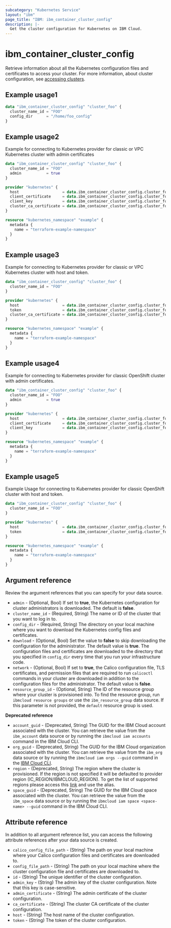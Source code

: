 ```yaml
---
subcategory: "Kubernetes Service"
layout: "ibm"
page_title: "IBM: ibm_container_cluster_config"
description: |-
  Get the cluster configuration for Kubernetes on IBM Cloud.
---
```


# ibm_container_cluster_config
Retrieve information about all the Kubernetes configuration files and certificates to access your cluster. For more information, about cluster configuration, see [accessing clusters](https://cloud.ibm.com/docs/containers?topic=containers-access_cluster).


## Example usage1

```terraform
data "ibm_container_cluster_config" "cluster_foo" {
  cluster_name_id = "FOO"
  config_dir      = "/home/foo_config"
}
```

## Example usage2
Example for connecting to Kubernetes provider for classic or VPC Kubernetes cluster with admin certificates

```terraform
data "ibm_container_cluster_config" "cluster_foo" {
  cluster_name_id = "FOO"
  admin           = true
}

provider "kubernetes" {
  host                   = data.ibm_container_cluster_config.cluster_foo.host
  client_certificate     = data.ibm_container_cluster_config.cluster_foo.admin_certificate
  client_key             = data.ibm_container_cluster_config.cluster_foo.admin_key
  cluster_ca_certificate = data.ibm_container_cluster_config.cluster_foo.ca_certificate
}

resource "kubernetes_namespace" "example" {
  metadata {
    name = "terraform-example-namespace"
  }
}
```
## Example usage3
Example for connecting to Kubernetes provider for classic or VPC Kubernetes cluster with host and token.

```terraform
data "ibm_container_cluster_config" "cluster_foo" {
  cluster_name_id = "FOO"
}

provider "kubernetes" {
  host                   = data.ibm_container_cluster_config.cluster_foo.host
  token                  = data.ibm_container_cluster_config.cluster_foo.token
  cluster_ca_certificate = data.ibm_container_cluster_config.cluster_foo.ca_certificate
}

resource "kubernetes_namespace" "example" {
  metadata {
    name = "terraform-example-namespace"
  }
}
```
## Example usage4
Example for connecting to Kubernetes provider for classic OpenShift cluster with admin certificates.

```terraform
data "ibm_container_cluster_config" "cluster_foo" {
  cluster_name_id = "FOO"
  admin           = true
}

provider "kubernetes" {
  host                   = data.ibm_container_cluster_config.cluster_foo.host
  client_certificate     = data.ibm_container_cluster_config.cluster_foo.admin_certificate
  client_key             = data.ibm_container_cluster_config.cluster_foo.admin_key
}

resource "kubernetes_namespace" "example" {
  metadata {
    name = "terraform-example-namespace"
  }
}
```
## Example usage5
Example Usage for connecting to Kubernetes provider for classic OpenShift cluster with host and token.

```terraform
data "ibm_container_cluster_config" "cluster_foo" {
  cluster_name_id = "FOO"
}

provider "kubernetes" {
  host                   = data.ibm_container_cluster_config.cluster_foo.host
  token                  = data.ibm_container_cluster_config.cluster_foo.token
}

resource "kubernetes_namespace" "example" {
  metadata {
    name = "terraform-example-namespace"
  }
}
```


## Argument reference
Review the argument references that you can specify for your data source. 

- `admin` - (Optional, Bool) If set to **true**, the Kubernetes configuration for cluster administrators is downloaded. The default is **false**.
- `cluster_name_id` - (Required, String) The name or ID of the cluster that you want to log in to. 
- `config_dir` - (Required, String) The directory on your local machine where you want to download the Kubernetes config files and certificates.
- `download` - (Optional, Bool) Set the value to **false** to skip downloading the configuration for the administrator. The default value is **true**. The configuration files and certificates are downloaded to the directory that you specified in `config_dir` every time that you run your infrastructure code.
- `network` - (Optional, Bool) If set to **true**, the Calico configuration file, TLS certificates, and permission files that are required to run `calicoctl` commands in your cluster are downloaded in addition to the configuration files for the administrator. The default value is **false**. 
- `resource_group_id` - (Optional, String) The ID of the resource group where your cluster is provisioned into. To find the resource group, run `ibmcloud resource groups` or use the `ibm_resource_group` data source. If this parameter is not provided, the `default` resource group is used.

**Deprecated reference**

- `account_guid` - (Deprecated, String) The GUID for the IBM Cloud account associated with the cluster. You can retrieve the value from the `ibm_account` data source or by running the `ibmcloud iam accounts` command in the IBM Cloud CLI.
- `org_guid` - (Deprecated, String) The GUID for the IBM Cloud organization associated with the cluster. You can retrieve the value from the `ibm_org` data source or by running the `ibmcloud iam orgs --guid` command in the [IBM Cloud CLI](https://cloud.ibm.com/docs/cli?topic=cloud-cli-getting-started).
- `region` - (Deprecated, String) The region where the cluster is provisioned. If the region is not specified it will be defaulted to provider region (IC_REGION/IBMCLOUD_REGION). To get the list of supported regions please access this [link](https://containers.bluemix.net/v1/regions) and use the alias.
- `space_guid` - (Deprecated, String) The GUID for the IBM Cloud space associated with the cluster. You can retrieve the value from the `ibm_space` data source or by running the `ibmcloud iam space <space-name> --guid` command in the IBM Cloud CLI.

## Attribute reference
In addition to all argument reference list, you can access the following attribute references after your data source is created. 

- `calico_config_file_path` - (String) The path on your local machine where your Calico configuration files and certificates are downloaded to.
- `config_file_path` - (String) The path on your local machine where the cluster configuration file and certificates are downloaded to. 
- `id` - (String) The unique identifier of the cluster configuration.
- `admin_key` - (String) The admin key of the cluster configuration. Note that this key is case-sensitive.
- `admin_certificate` - (String) The admin certificate of the cluster configuration.
- `ca_certificate` - (String) The cluster CA certificate of the cluster configuration.
- `host` - (String) The host name of the cluster configuration.
- `token` - (String) The token of the cluster configuration.
